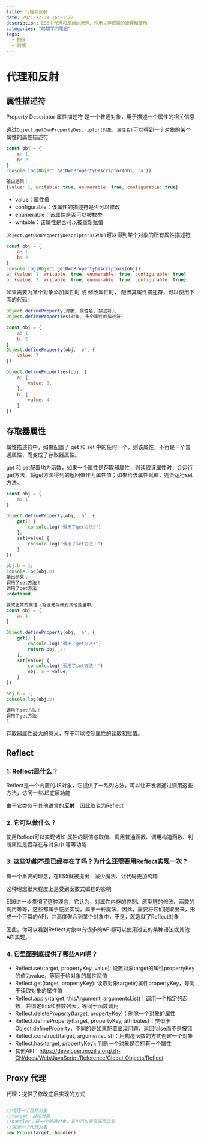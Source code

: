 ```yaml
---
title: 代理和反射
date: 2021-12-31 16:21:22
description: ES6中代理和反射的原理、作用；存取器的原理和使用
categories: "前端学习笔记"
tags: 
  - ES6
  - 前端
---
```


# 代理和反射

## 属性描述符

Property Descriptor 属性描述符  是一个普通对象，用于描述一个属性的相关信息

通过```Object.getOwnPropertyDescriptor(对象, 属性名)```可以得到一个对象的某个属性的属性描述符

```javascript
const obj = {
    a: 1,
    b: 2
}
console.log(Object.getOwnPropertyDescriptor(obj, 'a'))

输出结果：
{value: 1, writable: true, enumerable: true, configurable: true}
```

- value：属性值
- configurable：该属性的描述符是否可以修改
- enumerable：该属性是否可以被枚举
- writable：该属性是否可以被重新赋值

 ```Object.getOwnPropertyDescriptors(对象)```可以得到某个对象的所有属性描述符

```javascript
const obj = {
    a: 1,
    b: 2
}
console.log(Object.getOwnPropertyDescriptors(obj))
a: {value: 1, writable: true, enumerable: true, configurable: true}
b: {value: 2, writable: true, enumerable: true, configurable: true}
```
如果需要为某个对象添加属性时 或 修改属性时， 配置其属性描述符，可以使用下面的代码:

```js
Object.defineProperty(对象, 属性名, 描述符);
Object.defineProperties(对象, 多个属性的描述符)
```

```javascript
const obj = {
    a: 1,
    b: 2
}
Object.defineProperty(obj, 'b', {
    value: 7
})

Object.defineProperties(obj, {
    a: {
        value: 3,
    },
    b: {
        value: 4
    }
})
```

## 存取器属性

属性描述符中，如果配置了 get 和 set 中的任何一个，则该属性，不再是一个普通属性，而变成了存取器属性。

get 和 set配置均为函数，如果一个属性是存取器属性，则读取该属性时，会运行get方法，将get方法得到的返回值作为属性值；如果给该属性赋值，则会运行set方法。
```javascript
const obj = {
    a: 1,
}

Object.defineProperty(obj, 'b', {
    get() {
        console.log("调用了get方法!")
    },
    set(value) {
        console.log("调用了set方法！")
    }
})

obj.b = 1;
console.log(obj.b)
输出结果：
调用了set方法！
调用了get方法!
undefined
```

```javascript
变成正常的属性（将值先存储到其他变量中）
const obj = {
    a: 1,
}

Object.defineProperty(obj, 'b', {
    get() {
        console.log("调用了get方法!")
        return obj._a;
    },
    set(value) {
        console.log("调用了set方法！")
        obj._a = value;
    }
})

obj.b = 1;
console.log(obj.b)

调用了set方法！
调用了get方法!
1
```
存取器属性最大的意义，在于可以控制属性的读取和赋值。

## Reflect

### 1. Reflect是什么？

Reflect是一个内置的JS对象，它提供了一系列方法，可以让开发者通过调用这些方法，访问一些JS底层功能

由于它类似于其他语言的**反射**，因此取名为Reflect

### 2. 它可以做什么？

使用Reflect可以实现诸如 属性的赋值与取值、调用普通函数、调用构造函数、判断属性是否存在与对象中  等等功能

### 3. 这些功能不是已经存在了吗？为什么还需要用Reflect实现一次？

有一个重要的理念，在ES5就被提出：减少魔法、让代码更加纯粹

这种理念很大程度上是受到函数式编程的影响

ES6进一步贯彻了这种理念，它认为，对属性内存的控制、原型链的修改、函数的调用等等，这些都属于底层实现，属于一种魔法，因此，需要将它们提取出来，形成一个正常的API，并高度聚合到某个对象中，于是，就造就了Reflect对象

因此，你可以看到Reflect对象中有很多的API都可以使用过去的某种语法或其他API实现。

### 4. 它里面到底提供了哪些API呢？

- Reflect.set(target, propertyKey, value): 设置对象target的属性propertyKey的值为value，等同于给对象的属性赋值
- Reflect.get(target, propertyKey): 读取对象target的属性propertyKey，等同于读取对象的属性值
- Reflect.apply(target, thisArgument, argumentsList)：调用一个指定的函数，并绑定this和参数列表。等同于函数调用
- Reflect.deleteProperty(target, propertyKey)：删除一个对象的属性
- Reflect.defineProperty(target, propertyKey, attributes)：类似于Object.defineProperty，不同的是如果配置出现问题，返回false而不是报错
- Reflect.construct(target, argumentsList)：用构造函数的方式创建一个对象
- Reflect.has(target, propertyKey): 判断一个对象是否拥有一个属性
- 其他API：https://developer.mozilla.org/zh-CN/docs/Web/JavaScript/Reference/Global_Objects/Reflect

## Proxy 代理

代理：提供了修改底层实现的方式

```js

//代理一个目标对象
//target：目标对象
//handler：是一个普通对象，其中可以重写底层实现
//返回一个代理对象
new Proxy(target, handler)
```





